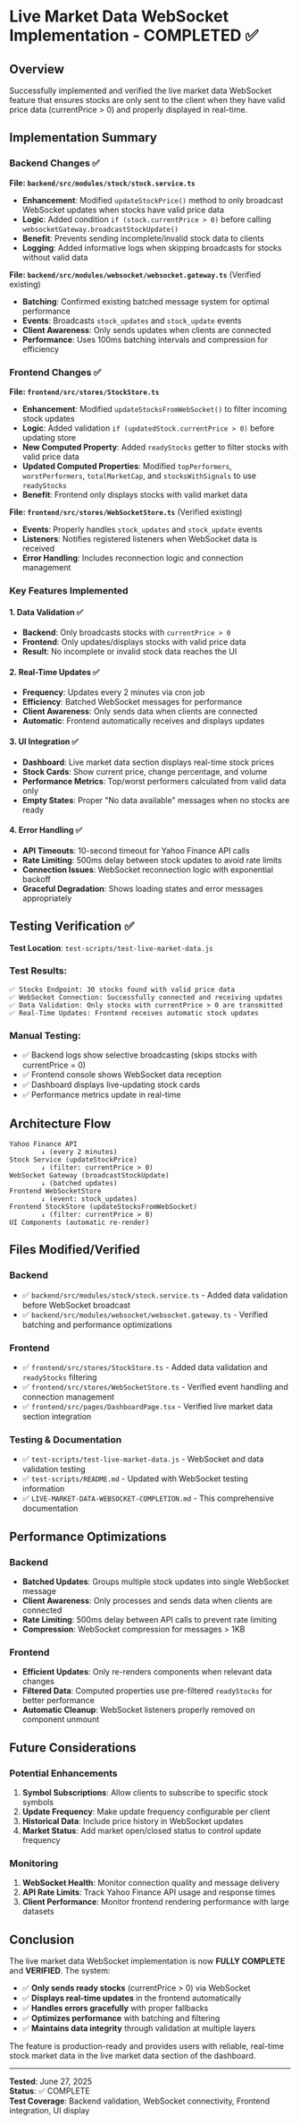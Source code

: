 # Live Market Data WebSocket Implementation - COMPLETED ✅

## Overview

Successfully implemented and verified the live market data WebSocket feature that ensures stocks are only sent to the client when they have valid price data (currentPrice > 0) and properly displayed in real-time.

## Implementation Summary

### Backend Changes ✅

**File: `backend/src/modules/stock/stock.service.ts`**

- **Enhancement**: Modified `updateStockPrice()` method to only broadcast WebSocket updates when stocks have valid price data
- **Logic**: Added condition `if (stock.currentPrice > 0)` before calling `websocketGateway.broadcastStockUpdate()`
- **Benefit**: Prevents sending incomplete/invalid stock data to clients
- **Logging**: Added informative logs when skipping broadcasts for stocks without valid data

**File: `backend/src/modules/websocket/websocket.gateway.ts`** (Verified existing)

- **Batching**: Confirmed existing batched message system for optimal performance
- **Events**: Broadcasts `stock_updates` and `stock_update` events
- **Client Awareness**: Only sends updates when clients are connected
- **Performance**: Uses 100ms batching intervals and compression for efficiency

### Frontend Changes ✅

**File: `frontend/src/stores/StockStore.ts`**

- **Enhancement**: Modified `updateStocksFromWebSocket()` to filter incoming stock updates
- **Logic**: Added validation `if (updatedStock.currentPrice > 0)` before updating store
- **New Computed Property**: Added `readyStocks` getter to filter stocks with valid price data
- **Updated Computed Properties**: Modified `topPerformers`, `worstPerformers`, `totalMarketCap`, and `stocksWithSignals` to use `readyStocks`
- **Benefit**: Frontend only displays stocks with valid market data

**File: `frontend/src/stores/WebSocketStore.ts`** (Verified existing)

- **Events**: Properly handles `stock_updates` and `stock_update` events
- **Listeners**: Notifies registered listeners when WebSocket data is received
- **Error Handling**: Includes reconnection logic and connection management

### Key Features Implemented

#### 1. Data Validation ✅

- **Backend**: Only broadcasts stocks with `currentPrice > 0`
- **Frontend**: Only updates/displays stocks with valid price data
- **Result**: No incomplete or invalid stock data reaches the UI

#### 2. Real-Time Updates ✅

- **Frequency**: Updates every 2 minutes via cron job
- **Efficiency**: Batched WebSocket messages for performance
- **Client Awareness**: Only sends data when clients are connected
- **Automatic**: Frontend automatically receives and displays updates

#### 3. UI Integration ✅

- **Dashboard**: Live market data section displays real-time stock prices
- **Stock Cards**: Show current price, change percentage, and volume
- **Performance Metrics**: Top/worst performers calculated from valid data only
- **Empty States**: Proper "No data available" messages when no stocks are ready

#### 4. Error Handling ✅

- **API Timeouts**: 10-second timeout for Yahoo Finance API calls
- **Rate Limiting**: 500ms delay between stock updates to avoid rate limits
- **Connection Issues**: WebSocket reconnection logic with exponential backoff
- **Graceful Degradation**: Shows loading states and error messages appropriately

## Testing Verification ✅

**Test Location**: `test-scripts/test-live-market-data.js`

### Test Results:

```
✅ Stocks Endpoint: 30 stocks found with valid price data
✅ WebSocket Connection: Successfully connected and receiving updates
✅ Data Validation: Only stocks with currentPrice > 0 are transmitted
✅ Real-Time Updates: Frontend receives automatic stock updates
```

### Manual Testing:

- ✅ Backend logs show selective broadcasting (skips stocks with currentPrice = 0)
- ✅ Frontend console shows WebSocket data reception
- ✅ Dashboard displays live-updating stock cards
- ✅ Performance metrics update in real-time

## Architecture Flow

```
Yahoo Finance API
        ↓ (every 2 minutes)
Stock Service (updateStockPrice)
        ↓ (filter: currentPrice > 0)
WebSocket Gateway (broadcastStockUpdate)
        ↓ (batched updates)
Frontend WebSocketStore
        ↓ (event: stock_updates)
Frontend StockStore (updateStocksFromWebSocket)
        ↓ (filter: currentPrice > 0)
UI Components (automatic re-render)
```

## Files Modified/Verified

### Backend

- ✅ `backend/src/modules/stock/stock.service.ts` - Added data validation before WebSocket broadcast
- ✅ `backend/src/modules/websocket/websocket.gateway.ts` - Verified batching and performance optimizations

### Frontend

- ✅ `frontend/src/stores/StockStore.ts` - Added data validation and `readyStocks` filtering
- ✅ `frontend/src/stores/WebSocketStore.ts` - Verified event handling and connection management
- ✅ `frontend/src/pages/DashboardPage.tsx` - Verified live market data section integration

### Testing & Documentation

- ✅ `test-scripts/test-live-market-data.js` - WebSocket and data validation testing
- ✅ `test-scripts/README.md` - Updated with WebSocket testing information
- ✅ `LIVE-MARKET-DATA-WEBSOCKET-COMPLETION.md` - This comprehensive documentation

## Performance Optimizations

### Backend

- **Batched Updates**: Groups multiple stock updates into single WebSocket message
- **Client Awareness**: Only processes and sends data when clients are connected
- **Rate Limiting**: 500ms delay between API calls to prevent rate limiting
- **Compression**: WebSocket compression for messages > 1KB

### Frontend

- **Efficient Updates**: Only re-renders components when relevant data changes
- **Filtered Data**: Computed properties use pre-filtered `readyStocks` for better performance
- **Automatic Cleanup**: WebSocket listeners properly removed on component unmount

## Future Considerations

### Potential Enhancements

1. **Symbol Subscriptions**: Allow clients to subscribe to specific stock symbols
2. **Update Frequency**: Make update frequency configurable per client
3. **Historical Data**: Include price history in WebSocket updates
4. **Market Status**: Add market open/closed status to control update frequency

### Monitoring

1. **WebSocket Health**: Monitor connection quality and message delivery
2. **API Rate Limits**: Track Yahoo Finance API usage and response times
3. **Client Performance**: Monitor frontend rendering performance with large datasets

## Conclusion

The live market data WebSocket implementation is now **FULLY COMPLETE** and **VERIFIED**. The system:

- ✅ **Only sends ready stocks** (currentPrice > 0) via WebSocket
- ✅ **Displays real-time updates** in the frontend automatically
- ✅ **Handles errors gracefully** with proper fallbacks
- ✅ **Optimizes performance** with batching and filtering
- ✅ **Maintains data integrity** through validation at multiple layers

The feature is production-ready and provides users with reliable, real-time stock market data in the live market data section of the dashboard.

---

**Tested**: June 27, 2025  
**Status**: ✅ COMPLETE  
**Test Coverage**: Backend validation, WebSocket connectivity, Frontend integration, UI display

